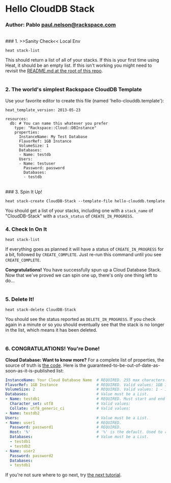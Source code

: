 # Hello CloudDB Stack
### Author: Pablo <paul.nelson@rackspace.com>
</br>
### 1. >>Sanity Check<< Local Env

```shell
heat stack-list
```

This should return a list of all of your stacks. If this is your first time using Heat, it should be an empty list. If this isn't working you might need to revisit the [README.md at the root of this repo](/).
</br>
</br>
### 2. The world's simplest Rackspace CloudDB Template

Use your favorite editor to create this file (named 'hello-clouddb.template'):

```shell
heat_template_version: 2013-05-23

resources:
  db: # You can name this whatever you prefer
    type: "Rackspace::Cloud::DBInstance"
    properties:
      InstanceName: My Test Database
      FlavorRef: 1GB Instance
      VolumeSize: 1
      Databases:
      - Name: testdb
      Users:
      - Name: testuser
        Password: password
        Databases:
        - testdb
```
</br>
### 3. Spin It Up!

```shell
heat stack-create CloudDB-Stack --template-file hello-clouddb.template
```

You should get a list of your stacks, including one with a `stack_name` of "CloudDB-Stack" with a `stack_status` of `CREATE_IN_PROGRESS`.
</br>
### 4. Check In On It

```shell
heat stack-list
```

If everything goes as planned it will have a status of `CREATE_IN_PROGRESS` for a bit, followed by `CREATE_COMPLETE`. Just re-run this command until you see `CREATE_COMPLETE`.

__Congratulations!__ You have successfully spun up a Cloud Database Stack. Now that we've proved we can spin one up, there's only one thing left to do...
</br>
</br>
### 5. Delete It!

```shell
heat stack-delete CloudDB-Stack
```

You should see the status reported as `DELETE_IN_PROGRESS`. If you check again in a minute or so you should eventually see that the stack is no longer in the list, which means it has been deleted.
</br>
</br>
### 6. CONGRATULATIONS! You're Done!

__Cloud Database: Want to know more?__ For a complete list of properties, the source of truth is <a href="https://github.com/openstack/heat/blob/master/contrib/rackspace/heat/engine/plugins/clouddatabase.py" target="_blank">the code</a>. Here is the guaranteed-to-be-out-of-date-as-soon-as-it-is-published list:

```yaml
InstanceName: Your Cloud Database Name  # REQUIRED. 255 max characters.
FlavorRef: 1GB Instance                 # REQUIRED. Valid values: 1GB Instance, 2GB Instance, 4GB Instance, 8GB Instance, 16GB Instance
VolumeSize: 2                           # REQUIRED. Valid values: 1 - 150 (Gigabytes)
Databases:                              # Value must be a List.
- Name: testdb1                         # REQUIRED. Must start and end with alphanumeric or underscore and can also contain: @, ?, #, space
  Character_set: utf8                   # Valid values: 
  Collate: utf8_generic_ci              # Valid values: 
- Name: testdb2
Users:                                  # Value must be a List.
- Name: user1                           # REQUIRED.
  Password: password1                   # REQUIRED.
  Host: '%'                             # '%' is the default. Used to restrict access to specific IP addresses
  Databases:                            # Value must be a List.
  - testdb1
  - testdb2
- Name: user2
  Password: password2
  Databases:
  - testdb1
```

If you're not sure where to go next, try [the next tutorial](/104.Hello-CloudDNS).
